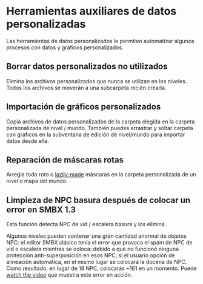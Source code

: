 # Herramientas auxiliares de datos personalizadas
Las herramientas de datos personalizados le permiten automatizar algunos procesos con datos y gráficos personalizados.

## Borrar datos personalizados no utilizados
Elimina los archivos personalizados que nunca se utilizan en los niveles. Todos los archivos se moverán a una subcarpeta recién creada.

## Importación de gráficos personalizados
Copia archivos de datos personalizados de la carpeta elegida en la carpeta personalizada de nivel / mundo. También puedes arrastrar y soltar
carpeta con gráficos en la subventana de edición de nivel/mundo para importar datos desde ella.

## Reparación de máscaras rotas
Arregla todo roto o [lazily-made](/Customizing/BitMasks#lazily-made-masks) máscaras en la carpeta personalizada de un nivel o mapa del mundo.

## Limpieza de NPC basura después de colocar un error en SMBX 1.3
Esta función detecta NPC de vid / escalera basura y los elimina.
 
Algunos niveles pueden contener una gran cantidad anormal de objetos NPC: el editor SMBX clásico tenía el error que provoca el spam
de NPC de vid o escalera mientras se coloca: debido a que no funcionó ninguna protección anti-superposición en esos NPC, si el usuario
opción de alineación automática, en el mismo lugar se colocará la docena de NPC. Como resultado, en lugar de 18 NPC, colocarás
~161 en un momento. Puede [watch the video](https://www.youtube.com/watch?v=d6qbuY6VVCY) que muestra este error en acción.

